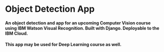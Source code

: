 # Object Detection App
#### An object detection and app for an upcoming Computer Vision course using IBM Watson Visual Recognition. Built with Django. Deployable to the IBM Cloud.
#### This app may be used for Deep Learning course as well.
